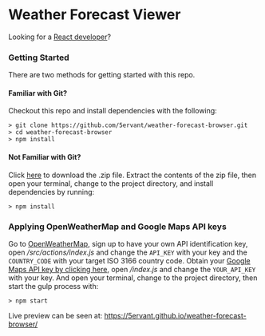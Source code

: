 # Weather Forecast Viewer

Looking for a [React developer](https://www.5techcenter.com)?

### Getting Started

There are two methods for getting started with this repo.

#### Familiar with Git?
Checkout this repo and install dependencies with the following:

```
> git clone https://github.com/5ervant/weather-forecast-browser.git
> cd weather-forecast-browser
> npm install
```

#### Not Familiar with Git?
Click [here](https://github.com/5ervant/weather-forecast-browser/archive/master.zip) to download the .zip file. Extract the contents of the zip file, then open your terminal, change to the project directory, and install dependencies by running:

```
> npm install
```

### Applying OpenWeatherMap and Google Maps API keys ###

Go to [OpenWeatherMap](https://openweathermap.org), sign up to have your own API identification key, open */src/actions/index.js* and change the `API_KEY` with your key and the `COUNTRY_CODE` with your target ISO 3166 country code. Obtain your [Google Maps API key by clicking here](https://developers.google.com/maps/documentation/javascript/get-api-key), open */index.js* and change the `YOUR_API_KEY` with your key. And open your terminal, change to the project directory, then start the gulp process with:

```
> npm start
```

Live preview can be seen at: https://5ervant.github.io/weather-forecast-browser/
